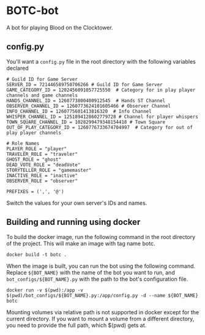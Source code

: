 # BOTC-bot
A bot for playing Blood on the Clocktower.

## config.py
You'll want a `config.py` file in the root directory with the following variables declared
```
# Guild ID for Game Server
SERVER_ID = 721446589750706266 # Guild ID for Game Server
GAME_CATEGORY_ID = 1202456091057725550  # Category for in play player channels and game channels
HANDS_CHANNEL_ID = 1260773800400912545  # Hands ST Channel
OBSERVER_CHANNEL_ID = 1260773624101605466 # Observer Channel
INFO_CHANNEL_ID = 1260775601413816320  # Info Channel
WHISPER_CHANNEL_ID = 1251894128602779728 # Channel for player whispers
TOWN_SQUARE_CHANNEL_ID = 1028299479348154418 # Town Square
OUT_OF_PLAY_CATEGORY_ID = 1260776733674704997  # Category for out of play player channels

# Role Names
PLAYER_ROLE = "player"
TRAVELER_ROLE = "traveler"
GHOST_ROLE = "ghost"
DEAD_VOTE_ROLE = "deadVote"
STORYTELLER_ROLE = "gamemaster"
INACTIVE_ROLE = "inactive"
OBSERVER_ROLE = "observer"

PREFIXES = (',', '@')
```
Switch the values for your own server's IDs and names.

## Building and running using docker
To build the docker image, run the following command in the root directory of the project. This will make an image with tag name botc.

```docker build -t botc .```

When the image is built, you can run the bot using the following command.
Replace `${BOT_NAME}` with the name of the bot you want to run, and `bot_configs/${BOT_NAME}.py` with the path to the bot's configuration file.

```docker run -v $(pwd):/app -v $(pwd)/bot_configs/${BOT_NAME}.py:/app/config.py -d --name ${BOT_NAME} botc```

Mounting volumes via relative path is not supported in docker except for the current directory. If you want to mount a volume from a different directory, you need to provide the full path, which $(pwd) gets at.

